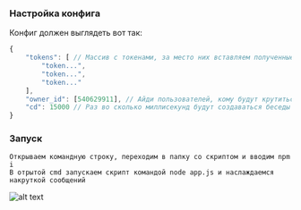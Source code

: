 ### Настройка конфига
Конфиг должен выглядеть вот так:
```js
{
	"tokens": [ // Массив с токенами, за место них вставляем полученные
		"token...",
		"token...",
		"token..."
	],
	"owner_id": [540629911], // Айди пользователей, кому будут крутиться сообщения
	"cd": 15000 // Раз во сколько миллисекунд будут создаваться беседы
}
```
### Запуск
```
Открываем командную строку, переходим в папку со скриптом и вводим npm i
В отрытой cmd запускаем скрипт командой node app.js и наслаждаемся накруткой сообщений
```

![alt text](https://i.imgur.com/1B3rMBJ.png)
